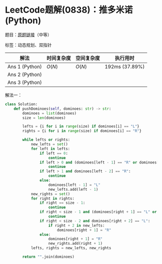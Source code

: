 # LeetCode题解(0838)：推多米诺(Python)

题目：[原题链接](https://leetcode-cn.com/problems/push-dominoes/)（中等）

标签：动态规划、双指针

| 解法           | 时间复杂度 | 空间复杂度 | 执行用时       |
| -------------- | ---------- | ---------- | -------------- |
| Ans 1 (Python) | $O(N)$     | $O(N)$     | 192ms (37.89%) |
| Ans 2 (Python) |            |            |                |
| Ans 3 (Python) |            |            |                |

解法一：

```python
class Solution:
    def pushDominoes(self, dominoes: str) -> str:
        dominoes = list(dominoes)
        size = len(dominoes)

        lefts = {i for i in range(size) if dominoes[i] == "L"}
        rights = {i for i in range(size) if dominoes[i] == "R"}

        while lefts or rights:
            new_lefts = set()
            for left in lefts:
                if left == 0:
                    continue
                if left > 0 and (dominoes[left - 1] == "R" or dominoes[left - 1] == "L"):
                    continue
                if left > 1 and dominoes[left - 2] == "R":
                    continue
                else:
                    dominoes[left - 1] = "L"
                    new_lefts.add(left - 1)
            new_rights = set()
            for right in rights:
                if right == size - 1:
                    continue
                if right < size - 1 and (dominoes[right + 1] == "L" or dominoes[right + 1] == "R"):
                    continue
                if right < size - 2 and dominoes[right + 2] == "L":
                    if right + 2 in new_lefts:
                        dominoes[right + 1] = "R"
                else:
                    dominoes[right + 1] = "R"
                    new_rights.add(right + 1)
            lefts, rights = new_lefts, new_rights

        return "".join(dominoes)
```

